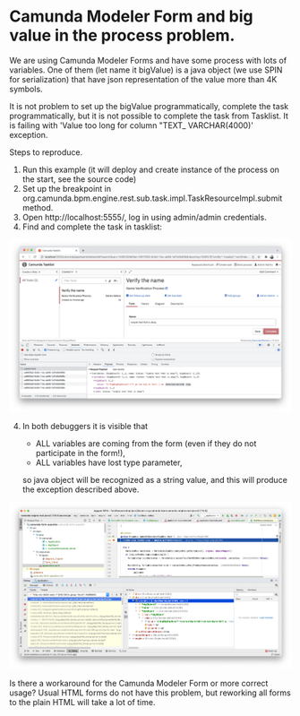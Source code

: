 # Camunda Modeler Form and big value in the process problem.

We are using Camunda Modeler Forms and have some process with lots of variables. 
One of them (let name it bigValue) is a java object (we use SPIN for serialization) 
that have json representation of the value more than 4K symbols.

It is not problem to set up the bigValue programmatically, complete the task programmatically, 
but it is not possible to complete the task from Tasklist. It is failing with 
'Value too long for column "TEXT_ VARCHAR(4000)' exception.

Steps to reproduce.

1) Run this example (it will deploy and create instance of the process on the start, see the source code) 
2) Set up the breakpoint in org.camunda.bpm.engine.rest.sub.task.impl.TaskResourceImpl.submit method.
3) Open http://localhost:5555/, log in using admin/admin credentials.   
4) Find and complete the task in tasklist:

![](docs/chrome.png)

4) In both debuggers it is visible that 
   
   * ALL variables are coming from the form (even if they do not participate in the form!),
   * ALL variables have lost type parameter,
    
   so java object will be recognized as a string value,
   and this will produce the exception described above.
   
![](docs/idea.png)

Is there a workaround for the Camunda Modeler Form or more correct usage? Usual HTML
forms do not have this problem, but reworking all forms to the plain HTML will take a lot of time.
